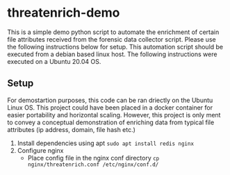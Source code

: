 # threatenrich-demo
This is a simple demo python script to automate the enrichment of certain file attributes received from the forensic data collector script.
Please use the following instructions below for setup. This automation script should be executed from a debian based linux host.
The following instructions were executed on a Ubuntu 20.04 OS.

## Setup
For demostartion purposes, this code can be ran  driectly on the Ubuntu Linux OS. This project could have been placed in a docker container for easier portability and horizontal scaling. However, this project is only ment to convey a conceptual demonstration of enriching data from typical file attributes (ip address, domain, file hash etc.)

1. Install dependencies using apt ```sudo apt install redis nginx```
2. Configure nginx
	* Place config file in the nginx conf directory ```cp nginx/threatenrich.conf /etc/nginx/conf.d/```
